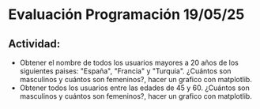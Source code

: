 # Evaluación Programación 19/05/25
## Actividad: 
- Obtener el nombre de todos los usuarios mayores a 20 años de los siguientes paises: "España", "Francia" y "Turquia". ¿Cuántos son masculinos y cuántos son femeninos?, hacer un grafico con matplotlib.
- Obtener todos los usuarios entre las edades de 45 y 60. ¿Cuántos son masculinos y cuántos son femeninos?, hacer un grafico con matplotlib.
